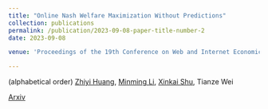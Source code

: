 ```yaml
---
title: "Online Nash Welfare Maximization Without Predictions"
collection: publications
permalink: /publication/2023-09-08-paper-title-number-2
date: 2023-09-08

venue: 'Proceedings of the 19th Conference on Web and Internet Economics (WINE 2023)'

---
```


(alphabetical order) [Zhiyi Huang](https://i.cs.hku.hk/~zhiyi/), [Minming Li](https://www.cs.cityu.edu.hk/~minmli/), [Xinkai Shu](https://shuxk.github.io), Tianze Wei

[Arxiv](https://arxiv.org/abs/2211.03077)



